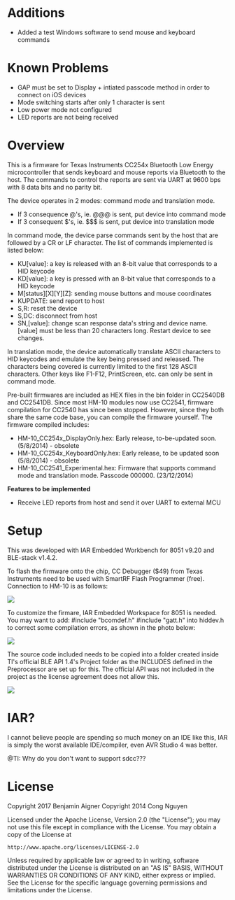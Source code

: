 # Additions

- Added a test Windows software to send mouse and keyboard commands

# Known Problems

- GAP must be set to Display + intiated passcode method in order to connect on iOS devices
- Mode switching starts after only 1 character is sent
- Low power mode not configured
- LED reports are not being received

# Overview

This is a firmware for Texas Instruments CC254x Bluetooth Low Energy microcontroller that sends
keyboard and mouse reports via Bluetooth to the host. The commands to control the reports are sent
via UART at 9600 bps with 8 data bits and no parity bit.

The device operates in 2 modes: command mode and translation mode.

 - If 3 consequence @'s, ie. @@@ is sent, put device into command mode
 - If 3 consequent $'s, ie. $$$ is sent, put device into translation mode

In command mode, the device parse commands sent by the host that are followed by a CR or LF character. The list of commands implemented is listed below:
+ KU[value]: a key is released with an 8-bit value that corresponds to a HID keycode
+ KD[value]: a key is pressed with an 8-bit value that corresponds to a HID keycode
+ M[status][X][Y][Z]: sending mouse buttons and mouse coordinates
+ KUPDATE: send report to host
+ S,R: reset the device
+ S,DC: disconnect from host
+ SN,[value]: change scan response data's string and device name. [value] must be less than 20 characters long. Restart device to see changes.

In translation mode, the device automatically translate ASCII characters to HID keycodes and emulate the key being pressed and released. The characters being covered is currently limited to the first 128 ASCII characters. Other keys like F1-F12, PrintScreen, etc. can only be sent in command mode.

Pre-built firmwares are included as HEX files in the bin folder in CC2540DB and CC2541DB. Since most HM-10 modules now use CC2541, firmware compilation for CC2540 has since been stopped. However, since they both share the same code base, you can compile the firmware yourself. The firmware compiled includes:
+ HM-10_CC254x_DisplayOnly.hex: Early release, to-be-updated soon. (5/8/2014) - obsolete
+ HM-10_CC254x_KeyboardOnly.hex: Early release, to be updated soon (5/8/2014) - obsolete
+ HM-10_CC2541_Experimental.hex: Firmware that supports command mode and translation mode. Passcode 000000. (23/12/2014)

**Features to be implemented**
+ Receive LED reports from host and send it over UART to external MCU

# Setup
This was developed with IAR Embedded Workbench for 8051 v9.20 and BLE-stack v1.4.2.

To flash the firmware onto the chip, CC Debugger ($49) from Texas Instruments need to be used with 
SmartRF Flash Programmer (free). Connection to HM-10 is as follows:

![](https://flashandrc.files.wordpress.com/2014/08/connection.png)

To customize the firmare, IAR Embedded Workspace for 8051 is needed. You may want to add:
    #include "bcomdef.h"
    #include "gatt.h"
into hiddev.h to correct some compilation errors, as shown in the photo below:

![](https://flashandrc.files.wordpress.com/2014/10/hiddev_adding_includes.png)

The source code included needs to be copied into a folder created inside TI's official BLE API 1.4's
Project folder as the INCLUDES defined in the Preprocessor are set up for this. The official API was 
not included in the project as the license agreement does not allow this.

![](https://flashandrc.files.wordpress.com/2014/10/folder-struct.png)

# IAR?

I cannot believe people are spending so much money on an IDE like this,
IAR is simply the worst available IDE/compiler, even AVR Studio 4 was better.

@TI: Why do you don't want to support sdcc???

# License

Copyright 2017 Benjamin Aigner
Copyright 2014 Cong Nguyen

Licensed under the Apache License, Version 2.0 (the "License");
you may not use this file except in compliance with the License.
You may obtain a copy of the License at

    http://www.apache.org/licenses/LICENSE-2.0

Unless required by applicable law or agreed to in writing, software
distributed under the License is distributed on an "AS IS" BASIS,
WITHOUT WARRANTIES OR CONDITIONS OF ANY KIND, either express or implied.
See the License for the specific language governing permissions and
limitations under the License.
